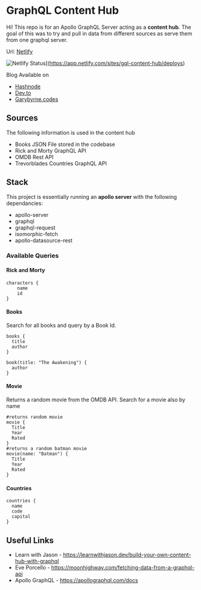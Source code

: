 # GraphQL Content Hub

Hi! This repo is for an Apollo GraphQL Server acting as a **content hub**. 
The goal of this was to try and pull in data from different sources as serve them from one graphql server.

Url: [Netlify](https://gql-content-hub.netlify.app/.netlify/functions/graphql)

![Netlify Status](https://api.netlify.com/api/v1/badges/90cfd0e2-a13e-4e9a-8058-6cf6eda99682/deploy-status)](https://app.netlify.com/sites/gql-content-hub/deploys)

Blog Available on

- [Hashnode](https://hashnode.garybyrne.codes/creating-an-apollo-server-graphql-content-hub?guid=e882229e-a092-4402-9284-cc66cb7e525e&deviceId=41b56dee-5e9a-440e-b584-120a725f44bc)
- [Dev.to](https://dev.to/garybyrne/creating-an-apollo-server-graphql-content-hub-721)
- [Garybyrne.codes](https://www.garybyrne.codes/posts/create-an-apollo-graphql-server-content-hub/)

## Sources

The following information is used in the content hub

- Books JSON File stored in the codebase
- Rick and Morty GraphQL API
- OMDB Rest API
- Trevorblades Countries GraphQL API

## Stack

This project is essentially running an **apollo server** with the following dependancies:

- apollo-server
- graphql
- graphql-request
- isomorphic-fetch
- apollo-datasource-rest

### Available Queries

#### Rick and Morty

```
characters {
  	name
	id
}
```

#### Books

Search for all books and query by a Book Id.

```
books {
  title
  author
}

book(title: "The Awakening") {
  author
}
```

#### Movie

Returns a random movie from the OMDB API.
Search for a movie also by name

```
#returns random movie
movie {
  Title
  Year
  Rated
}
#returns a random batman movie
movie(name: "Batman") {
  Title
  Year
  Rated
}
```

#### Countries

```
countries {
  name
  code
  capital
}
```

## Useful Links

- Learn with Jason - https://learnwithjason.dev/build-your-own-content-hub-with-graphql
- Eve Porcello - https://moonhighway.com/fetching-data-from-a-graphql-api
- Apollo GraphQL - https://apollographql.com/docs
